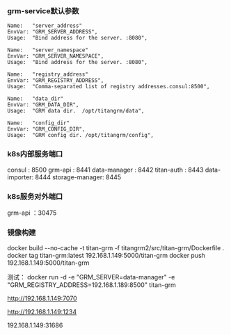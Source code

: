 ### grm-service默认参数
```
Name:   "server_address" 
EnvVar: "GRM_SERVER_ADDRESS",
Usage:  "Bind address for the server. :8080",

Name:   "server_namespace" 
EnvVar: "GRM_SERVER_NAMESPACE",
Usage:  "Bind address for the server. :8080",

Name:   "registry_address"
EnvVar: "GRM_REGISTRY_ADDRESS",
Usage:  "Comma-separated list of registry addresses.consul:8500",

Name:   "data_dir"
EnvVar: "GRM_DATA_DIR",
Usage:  "GRM data dir.  /opt/titangrm/data",

Name:   "config_dir"
EnvVar: "GRM_CONFIG_DIR",
Usage:  "GRM config dir. /opt/titangrm/config",

```
### k8s内部服务端口
consul : 8500
grm-api : 8441
data-manager : 8442
titan-auth : 8443
data-importer: 8444
storage-manager: 8445

### k8s服务对外端口
grm-api ：30475

### 镜像构建
docker build --no-cache -t titan-grm -f titangrm2/src/titan-grm/Dockerfile .
docker tag titan-grm:latest 192.168.1.149:5000/titan-grm
docker push 192.168.1.149:5000/titan-grm

测试：
docker run -d -e "GRM_SERVER=data-manager" -e "GRM_REGISTRY_ADDRESS=192.168.1.189:8500" titan-grm

http://192.168.1.149:7070

http://192.168.1.149:1234

192.168.1.149:31686

